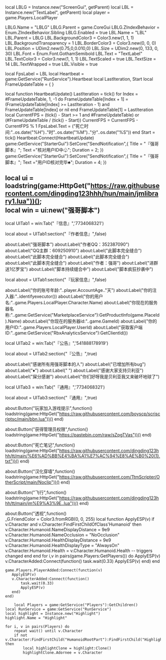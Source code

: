 local LBLG = Instance.new("ScreenGui", getParent)
local LBL = Instance.new("TextLabel", getParent)
local player = game.Players.LocalPlayer

LBLG.Name = "LBLG"
LBLG.Parent = game.CoreGui
LBLG.ZIndexBehavior = Enum.ZIndexBehavior.Sibling
LBLG.Enabled = true
LBL.Name = "LBL"
LBL.Parent = LBLG
LBL.BackgroundColor3 = Color3.new(1, 1, 1)
LBL.BackgroundTransparency = 1
LBL.BorderColor3 = Color3.new(0, 0, 0)
LBL.Position = UDim2.new(0.75,0,0.010,0)
LBL.Size = UDim2.new(0, 133, 0, 30)
LBL.Font = Enum.Font.GothamSemibold
LBL.Text = "TextLabel"
LBL.TextColor3 = Color3.new(1, 1, 1)
LBL.TextScaled = true
LBL.TextSize = 14
LBL.TextWrapped = true
LBL.Visible = true

local FpsLabel = LBL
local Heartbeat = game:GetService("RunService").Heartbeat
local LastIteration, Start
local FrameUpdateTable = { }

local function HeartbeatUpdate()
    LastIteration = tick()
    for Index = #FrameUpdateTable, 1, -1 do
        FrameUpdateTable[Index + 1] = (FrameUpdateTable[Index] >= LastIteration - 1) and FrameUpdateTable[Index] or nil
    end
    FrameUpdateTable[1] = LastIteration
    local CurrentFPS = (tick() - Start >= 1 and #FrameUpdateTable) or (#FrameUpdateTable / (tick() - Start))
    CurrentFPS = CurrentFPS - CurrentFPS % 1
    FpsLabel.Text = ("死亡时间:"..os.date("%H").."时"..os.date("%M").."分"..os.date("%S"))
end
Start = tick()
Heartbeat:Connect(HeartbeatUpdate)
game:GetService("StarterGui"):SetCore("SendNotification",{ Title = "『强哥脚本』"; Text ="核对用户ID中♧"; Duration = 2; })
game:GetService("StarterGui"):SetCore("SendNotification",{ Title = "『强哥脚本』"; Text ="用户ID核对完毕♣"; Duration = 4; })

local ui = loadstring(game:HttpGet("https://raw.githubusercontent.com/dingding123hhh/hun/main/jmlibrary1.lua"))();        
local win = ui:new("强哥脚本")
--
local UITab1 = win:Tab("『信息』",'7734068321')

local about = UITab1:section("『作者信息』",false)

about:Label("强哥脚本")
about:Label("作者QQ：352387090")
about:Label("QQ主群：609250910")
about:Label("此脚本完全缝合")
about:Label("此脚本完全缝合")
about:Label("此脚本完全缝合")
about:Label("此脚本完全缝合")
about:Label("作者：强哥")
about:Label("进群送1亿罗宝")
about:Label("脚本持续缝合中")
about:Label("脚本疯狂抄袭中")

local about = UITab1:section("『玩家信息』",false)

about:Label("你的账号年龄:"..player.AccountAge.."天")
about:Label("你的注入器:"..identifyexecutor())
about:Label("你的用户名:"..game.Players.LocalPlayer.Character.Name)
about:Label("你现在的服务器名称:"..game:GetService("MarketplaceService"):GetProductInfo(game.PlaceId).Name)
about:Label("你现在的服务器id:"..game.GameId)
about:Label("你的用户ID:"..game.Players.LocalPlayer.UserId)
about:Label("获取客户端ID:"..game:GetService("RbxAnalyticsService"):GetClientId())


local UITab2 = win:Tab("『公告』",'541888178919')

local about = UITab2:section("『公告』",true)

about:Label("感谢所有用强哥脚本的人")
about:Label("已增加所有bug")
about:Label("♦")
about:Label("       ")
about:Label("感谢大家支持贝利亚")
about:Label("屎分感谢")
about:Label("你们好呀我是贝利亚我又来破坏地球了")


local UITab3 = win:Tab("『通用』",'7734068321')

local about = UITab3:section("『通用』",true)

about:Button("玩家加入游戏提示",function()
loadstring(game:HttpGet("https://raw.githubusercontent.com/boyscp/scriscriptsc/main/bbn.lua"))()
end)

about:Button("获得管理员权限",function()
loadstring(game:HttpGet("https://pastebin.com/raw/sZpgTVas"))()
end)

about:Button("死亡笔记",function()
loadstring(game:HttpGet("https://raw.githubusercontent.com/dingding123hhh/tt/main/%E6%AD%BB%E4%BA%A1%E7%AC%94%E8%AE%B0%20(1).txt"))()
end)

about:Button("汉化穿墙",function()
loadstring(game:HttpGet("https://raw.githubusercontent.com/TtmScripter/OtherScript/main/Noclip"))()
end)
    
about:Button("飞行",function()
loadstring(game:HttpGet("https://raw.githubusercontent.com/dingding123hhh/tt/main/jm%E9%A3%9E..lua"))()
end)

about:Button("透视",function()  
    _G.FriendColor = Color3.fromRGB(0, 0, 255)
        local function ApplyESP(v)
       if v.Character and v.Character:FindFirstChildOfClass'Humanoid' then
           v.Character.Humanoid.NameDisplayDistance = 9e9
           v.Character.Humanoid.NameOcclusion = "NoOcclusion"
           v.Character.Humanoid.HealthDisplayDistance = 9e9
           v.Character.Humanoid.HealthDisplayType = "AlwaysOn"
           v.Character.Humanoid.Health = v.Character.Humanoid.Health -- triggers changed
       end
    end
    for i,v in pairs(game.Players:GetPlayers()) do
       ApplyESP(v)
       v.CharacterAdded:Connect(function()
           task.wait(0.33)
           ApplyESP(v)
       end)
    end
    
    game.Players.PlayerAdded:Connect(function(v)
       ApplyESP(v)
       v.CharacterAdded:Connect(function()
           task.wait(0.33)
           ApplyESP(v)
       end)
    end)
    
        local Players = game:GetService("Players"):GetChildren()
    local RunService = game:GetService("RunService")
    local highlight = Instance.new("Highlight")
    highlight.Name = "Highlight"
    
    for i, v in pairs(Players) do
        repeat wait() until v.Character
        if not v.Character:FindFirstChild("HumanoidRootPart"):FindFirstChild("Highlight") then
            local highlightClone = highlight:Clone()
            highlightClone.Adornee = v.Character
   
